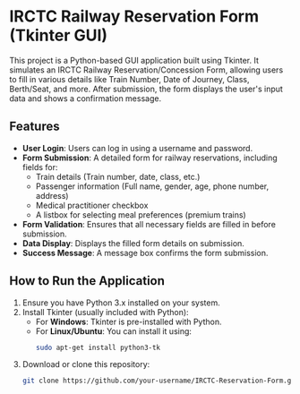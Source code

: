# IRCTC Railway Reservation Form (Tkinter GUI)

This project is a Python-based GUI application built using Tkinter. It simulates an IRCTC Railway Reservation/Concession Form, allowing users to fill in various details like Train Number, Date of Journey, Class, Berth/Seat, and more. After submission, the form displays the user's input data and shows a confirmation message.

## Features

- **User Login**: Users can log in using a username and password.
- **Form Submission**: A detailed form for railway reservations, including fields for:
  - Train details (Train number, date, class, etc.)
  - Passenger information (Full name, gender, age, phone number, address)
  - Medical practitioner checkbox
  - A listbox for selecting meal preferences (premium trains)
- **Form Validation**: Ensures that all necessary fields are filled in before submission.
- **Data Display**: Displays the filled form details on submission.
- **Success Message**: A message box confirms the form submission.

## How to Run the Application

1. Ensure you have Python 3.x installed on your system.
2. Install Tkinter (usually included with Python):
   - For **Windows**: Tkinter is pre-installed with Python.
   - For **Linux/Ubuntu**: You can install it using:
     ```bash
     sudo apt-get install python3-tk
     ```
3. Download or clone this repository:
   ```bash
   git clone https://github.com/your-username/IRCTC-Reservation-Form.git
